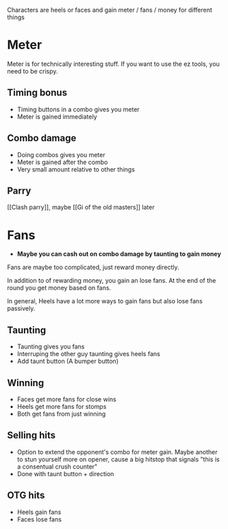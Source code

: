 Characters are heels or faces and gain meter / fans / money for different things

# Meter
Meter is for technically interesting stuff. If you want to use the ez tools, you need to be crispy.

## Timing bonus
- Timing buttons in a combo gives you meter
- Meter is gained immediately

## Combo damage
- Doing combos gives you meter
- Meter is gained after the combo
- Very small amount relative to other things

## Parry
[[Clash parry]], maybe [[Gi of the old masters]] later

# Fans
- **Maybe you can cash out on combo damage by taunting to gain money**

Fans are maybe too complicated, just reward money directly.

In addition to of rewarding money, you gain an lose fans. At the end of the round you get money based on fans.

In general, Heels have a lot more ways to gain fans but also lose fans passively.

## Taunting
- Taunting gives you fans
- Interruping the other guy taunting gives heels fans
- Add taunt button (A bumper button)

## Winning
- Faces get more fans for close wins
- Heels get more fans for stomps
- Both get fans from just winning

## Selling hits
- Option to extend the opponent's combo for meter gain. Maybe another to stun yourself more on opener, cause a big hitstop that signals "this is a consentual crush counter"
- Done with taunt button + direction

## OTG hits
- Heels gain fans
- Faces lose fans

